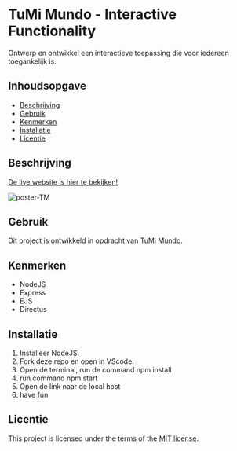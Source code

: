 # TuMi Mundo - Interactive Functionality
Ontwerp en ontwikkel een interactieve toepassing die voor iedereen toegankelijk is.


## Inhoudsopgave
 
  * [Beschrijving](#beschrijving)
  * [Gebruik](#gebruik)
  * [Kenmerken](#kenmerken)
  * [Installatie](#installatie)
  * [Licentie](#licentie)

## Beschrijving

[De live website is hier te bekijken!
](https://tumi-mundo-server-side-website.onrender.com/)

![poster-TM](https://github.com/lisagjh/tumi-mundo-server-side-website/assets/131701505/3e298e13-9384-468f-9d00-99e2b231e337)


## Gebruik
<!--Bij Gebruik staat hoe je project er uit ziet, hoe het werkt en wat je er mee kan. -->
Dit project is ontwikkeld in opdracht van TuMi Mundo. 

## Kenmerken
<!-- Bij Kenmerken staat welke technieken zijn gebruikt en hoe. Wat is de HTML structuur? Wat zijn de belangrijkste dingen in CSS? Wat is er met Javascript gedaan en hoe? Misschien heb je een framwork of library gebruikt? -->

* NodeJS
* Express
* EJS
* Directus

## Installatie
1. Installeer NodeJS.
2. Fork deze repo en open in VScode.
3. Open de terminal, run de command npm install
4. run command npm start
5. Open de link naar de local host
6. have fun

## Licentie

This project is licensed under the terms of the [MIT license](./LICENSE).

